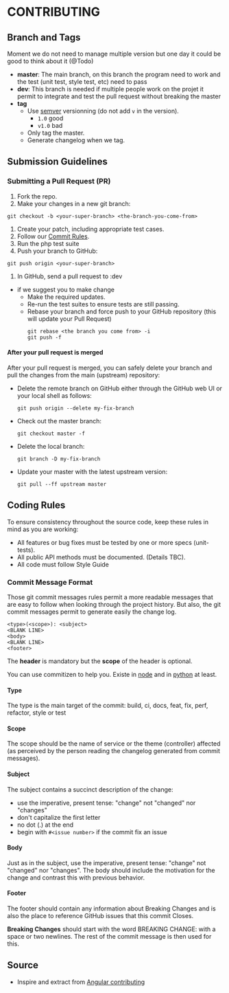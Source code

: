 # CONTRIBUTING

## <a name="branch_and_tags">Branch and Tags

Moment we do not need to manage multiple version but one day it could be good to think about it (@Todo)

* **master**: The main branch, on this branch the program need to work and the test (unit test, style test, etc) need to pass
* **dev**: This branch is needed if multiple people work on the projet it permit to integrate and test the pull request without breaking the master
* **tag**
  * Use [semver][semver] versionning (do not add `v` in the version).
    * `1.0` good
    * `v1.0` bad
  * Only tag the master.
  * Generate changelog when we tag.

## Submission Guidelines

### Submitting a Pull Request (PR)

1. Fork the repo.
1. Make your changes in a new git branch:

  ```shell
  git checkout -b <your-super-branch> <the-branch-you-come-from>
  ```

1. Create your patch, including appropriate test cases.
1. Follow our [Commit Rules][commit].
1. Run the php test suite
1. Push your branch to GitHub:

  ```shell
  git push origin <your-super-branch>
  ```

1. In GitHub, send a pull request to <main-repo>:dev
  * if we suggest you to make change
    * Make the required updates.
    * Re-run the test suites to ensure tests are still passing.
    * Rebase your branch and force push to your GitHub repository (this will update your Pull Request)
      ```shell
      git rebase <the branch you come from> -i
      git push -f
      ```

#### After your pull request is merged

After your pull request is merged, you can safely delete your branch and pull the changes
from the main (upstream) repository:

* Delete the remote branch on GitHub either through the GitHub web UI or your local shell as follows:

    ```shell
    git push origin --delete my-fix-branch
    ```

* Check out the master branch:

    ```shell
    git checkout master -f
    ```

* Delete the local branch:

    ```shell
    git branch -D my-fix-branch
    ```

* Update your master with the latest upstream version:

    ```shell
    git pull --ff upstream master
    ```

## <a name="rules"></a> Coding Rules

To ensure consistency throughout the source code, keep these rules in mind as you are working:

* All features or bug fixes must be tested by one or more specs (unit-tests).
* All public API methods must be documented. (Details TBC).
* All code must follow Style Guide

### <a name="commit"></a> Commit Message Format

Those git commit messages rules permit a more readable messages that are easy to follow when looking through the project history. But also, the git commit messages permit to generate easily the change log.

```
<type>(<scope>): <subject>
<BLANK LINE>
<body>
<BLANK LINE>
<footer>
```

The **header** is mandatory but the **scope** of the header is optional.

You can use commitizen to help you. Existe in [node][node_commitizen] and in [python][python_commitizen] at least.

#### Type

The type is the main target of the commit: build, ci, docs, feat, fix, perf, refactor, style or test

#### Scope

The scope should be the name of service or the theme (controller) affected (as perceived by the person reading the changelog generated from commit messages).

#### Subject

The subject contains a succinct description of the change:

* use the imperative, present tense: "change" not "changed" nor "changes"
* don't capitalize the first letter
* no dot (.) at the end
* begin with `#<issue number>` if the commit fix an issue

#### Body

Just as in the subject, use the imperative, present tense: "change" not "changed" nor "changes". The body should include the motivation for the change and contrast this with previous behavior.

#### Footer

The footer should contain any information about Breaking Changes and is also the place to reference GitHub issues that this commit Closes.

**Breaking Changes** should start with the word BREAKING CHANGE: with a space or two newlines. The rest of the commit message is then used for this.

## Source

* Inspire and extract from [Angular contributing][angular_contributing]

[semver]: https://semver.org/
[commit]: #commit
[node_commitizen]: https://github.com/commitizen/cz-cli
[python_commitizen]: https://pypi.org/project/commitizen/
[angular_contributing]: https://github.com/angular/angular/blob/master/CONTRIBUTING.md#rules
